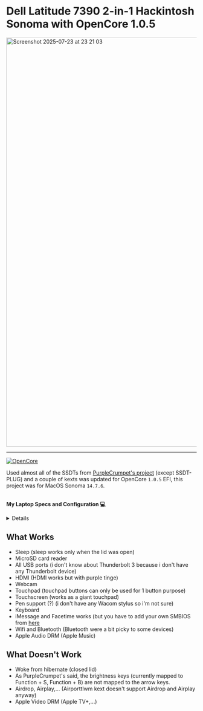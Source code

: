  # Dell Latitude 7390 2-in-1 Hackintosh Sonoma with OpenCore 1.0.5

<img width="1920" height="1080" alt="Screenshot 2025-07-23 at 23 21 03" src="https://github.com/user-attachments/assets/5b6753dc-dd55-4d7b-8aa2-961540bf73ec" />

-----

[![OpenCore](https://img.shields.io/badge/1.0.5-opencore?style=flat&logoColor=grey&logoSize=auto&label=OpenCore&labelColor=grey&color=blue)](https://github.com/acidanthera/OpenCorePkg/releases/tag/1.0.5)



Used almost all of the SSDTs from [PurpleCrumpet's project](https://github.com/PurpleCrumpets/Hackintosh-Dell-Latitude-7390-2-in-1-OpenCore-EFI) (except SSDT-PLUG) and a couple of kexts was updated for OpenCore ```1.0.5``` EFI, this project was for MacOS Sonoma ```14.7.6```.

<br>**My Laptop Specs and Configuration 💻**</br>
<details>

| Laptop              | Dell Latitude 7390 2-in-1                                                                                  |
|:-------------------|:----------------------------------------------------------------------------------------------------------|
| Processor          | Intel Core i5-8350U vPro (4C, 8T,  1.7GHz / 3.6GHz)               |                                             
| Graphics           | Integrated Intel UHD 620 Graphics                                                                        |
| Memory             | 16 GB LPDDR3 2133MHz Soldered                                                 |
| Display            | 13.3" FHD (1920x1080) WVA, Touchscreen with Wacom Pen Support                                                                      |
| Storage            | 256GB Intel SSD                                                                               |
| Wifi Card           | Intel Wifi AC8265 + Bluetooth 4.2                                        |
| Battery            | 60Whr Battery                     |
|Touchpad            | ELAN Touchpad    |
</details>

## What Works

- Sleep (sleep works only when the lid was open)
- MicroSD card reader
- All USB ports (i don't know about Thunderbolt 3 because i don't have any Thunderbolt device)
- HDMI (HDMI works but with purple tinge)
- Webcam
- Touchpad (touchpad buttons can only be used for 1 button purpose) 
- Touchscreen (works as a giant touchpad)
- Pen support (?) (i don't have any Wacom stylus so i'm not sure)
- Keyboard
- iMessage and Facetime works (but you have to add your own SMBIOS from [here](https://dortania.github.io/OpenCore-Install-Guide/config-laptop.plist/kaby-lake.html#platforminfo)
- Wifi and Bluetooth (Bluetooth were a bit picky to some devices)
- Apple Audio DRM (Apple Music)

## What Doesn't Work
- Woke from hibernate (closed lid)
- As PurpleCrumpet's said, the brightness keys (currently mapped to Function + S, Function + B) are not mapped to the arrow keys.
- Airdrop, Airplay,... (Airporttlwm kext doesn't support Airdrop and Airplay anyway)
- Apple Video DRM (Apple TV+,...)
